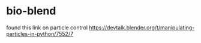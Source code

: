 # bio-blend

found this link on particle control
https://devtalk.blender.org/t/manipulating-particles-in-python/7552/7

